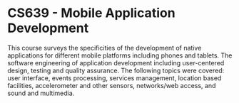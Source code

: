 # CS639 - Mobile Application Development

This course surveys the specificities of the development of native applications for different mobile platforms including phones and tablets. The software engineering of application development including user-centered design, testing and quality assurance. The following topics were covered: user interface, events processing, services management, location based facilities, accelerometer and other sensors, networks/web access, and sound and multimedia.
